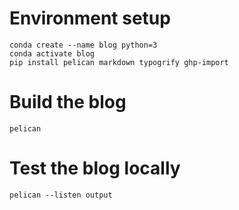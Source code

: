 # Environment setup

```
conda create --name blog python=3
conda activate blog
pip install pelican markdown typogrify ghp-import
```

# Build the blog

```
pelican
```

# Test the blog locally

```
pelican --listen output
```

